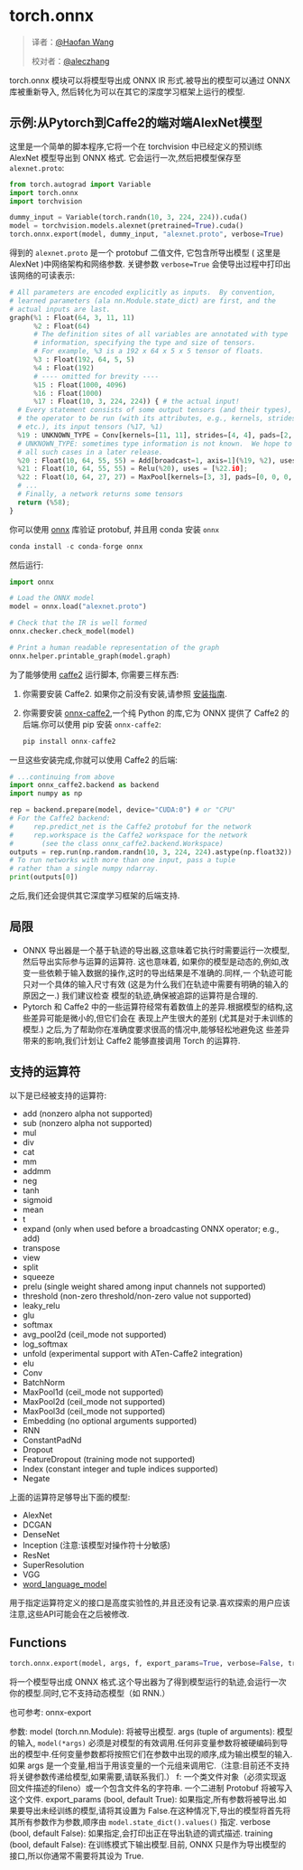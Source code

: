 # torch.onnx

> 译者：[@Haofan Wang](https://github.com/haofanwang)
> 
> 校对者：[@aleczhang](http://community.apachecn.org/?/people/aleczhang)

torch.onnx 模块可以将模型导出成 ONNX IR 形式.被导出的模型可以通过 ONNX 库被重新导入, 然后转化为可以在其它的深度学习框架上运行的模型.

## 示例:从Pytorch到Caffe2的端对端AlexNet模型

这里是一个简单的脚本程序,它将一个在 torchvision 中已经定义的预训练 AlexNet 模型导出到 ONNX 格式. 它会运行一次,然后把模型保存至 `alexnet.proto`:

```py
from torch.autograd import Variable
import torch.onnx
import torchvision

dummy_input = Variable(torch.randn(10, 3, 224, 224)).cuda()
model = torchvision.models.alexnet(pretrained=True).cuda()
torch.onnx.export(model, dummy_input, "alexnet.proto", verbose=True)

```

得到的 `alexnet.proto` 是一个 protobuf 二值文件, 它包含所导出模型 ( 这里是 AlexNet )中网络架构和网络参数. 关键参数 `verbose=True` 会使导出过程中打印出该网络的可读表示:

```py
# All parameters are encoded explicitly as inputs.  By convention,
# learned parameters (ala nn.Module.state_dict) are first, and the
# actual inputs are last.
graph(%1 : Float(64, 3, 11, 11)
      %2 : Float(64)
      # The definition sites of all variables are annotated with type
      # information, specifying the type and size of tensors.
      # For example, %3 is a 192 x 64 x 5 x 5 tensor of floats.
      %3 : Float(192, 64, 5, 5)
      %4 : Float(192)
      # ---- omitted for brevity ----
      %15 : Float(1000, 4096)
      %16 : Float(1000)
      %17 : Float(10, 3, 224, 224)) { # the actual input!
  # Every statement consists of some output tensors (and their types),
  # the operator to be run (with its attributes, e.g., kernels, strides,
  # etc.), its input tensors (%17, %1)
  %19 : UNKNOWN_TYPE = Conv[kernels=[11, 11], strides=[4, 4], pads=[2, 2, 2, 2], dilations=[1, 1], group=1](%17, %1), uses = [[%20.i0]];
  # UNKNOWN_TYPE: sometimes type information is not known.  We hope to eliminate
  # all such cases in a later release.
  %20 : Float(10, 64, 55, 55) = Add[broadcast=1, axis=1](%19, %2), uses = [%21.i0];
  %21 : Float(10, 64, 55, 55) = Relu(%20), uses = [%22.i0];
  %22 : Float(10, 64, 27, 27) = MaxPool[kernels=[3, 3], pads=[0, 0, 0, 0], dilations=[1, 1], strides=[2, 2]](%21), uses = [%23.i0];
  # ...
  # Finally, a network returns some tensors
  return (%58);
}

```

你可以使用 [onnx](https://github.com/onnx/onnx/) 库验证 protobuf, 并且用 conda 安装 `onnx`

```py
conda install -c conda-forge onnx

```

然后运行:

```py
import onnx

# Load the ONNX model
model = onnx.load("alexnet.proto")

# Check that the IR is well formed
onnx.checker.check_model(model)

# Print a human readable representation of the graph
onnx.helper.printable_graph(model.graph)

```

为了能够使用 [caffe2](https://caffe2.ai/) 运行脚本, 你需要三样东西:

1.  你需要安装 Caffe2\. 如果你之前没有安装,请参照 [安装指南](https://caffe2.ai/docs/getting-started.html).

2.  你需要安装 [onnx-caffe2](https://github.com/onnx/onnx-caffe2),一个纯 Python 的库,它为 ONNX 提供了 Caffe2 的 后端.你可以使用 pip 安装 `onnx-caffe2`:

    ```py
    pip install onnx-caffe2

    ```

一旦这些安装完成,你就可以使用 Caffe2 的后端:

```py
# ...continuing from above
import onnx_caffe2.backend as backend
import numpy as np

rep = backend.prepare(model, device="CUDA:0") # or "CPU"
# For the Caffe2 backend:
#     rep.predict_net is the Caffe2 protobuf for the network
#     rep.workspace is the Caffe2 workspace for the network
#       (see the class onnx_caffe2.backend.Workspace)
outputs = rep.run(np.random.randn(10, 3, 224, 224).astype(np.float32))
# To run networks with more than one input, pass a tuple
# rather than a single numpy ndarray.
print(outputs[0])

```

之后,我们还会提供其它深度学习框架的后端支持.

## 局限

*   ONNX 导出器是一个基于轨迹的导出器,这意味着它执行时需要运行一次模型,然后导出实际参与运算的运算符. 这也意味着, 如果你的模型是动态的,例如,改变一些依赖于输入数据的操作,这时的导出结果是不准确的.同样,一 个轨迹可能只对一个具体的输入尺寸有效 (这是为什么我们在轨迹中需要有明确的输入的原因之一.) 我们建议检查 模型的轨迹,确保被追踪的运算符是合理的.
*   Pytorch 和 Caffe2 中的一些运算符经常有着数值上的差异.根据模型的结构,这些差异可能是微小的,但它们会在 表现上产生很大的差别 (尤其是对于未训练的模型.) 之后,为了帮助你在准确度要求很高的情况中,能够轻松地避免这 些差异带来的影响,我们计划让 Caffe2 能够直接调用 Torch 的运算符.

## 支持的运算符

以下是已经被支持的运算符:

*   add (nonzero alpha not supported)
*   sub (nonzero alpha not supported)
*   mul
*   div
*   cat
*   mm
*   addmm
*   neg
*   tanh
*   sigmoid
*   mean
*   t
*   expand (only when used before a broadcasting ONNX operator; e.g., add)
*   transpose
*   view
*   split
*   squeeze
*   prelu (single weight shared among input channels not supported)
*   threshold (non-zero threshold/non-zero value not supported)
*   leaky_relu
*   glu
*   softmax
*   avg_pool2d (ceil_mode not supported)
*   log_softmax
*   unfold (experimental support with ATen-Caffe2 integration)
*   elu
*   Conv
*   BatchNorm
*   MaxPool1d (ceil_mode not supported)
*   MaxPool2d (ceil_mode not supported)
*   MaxPool3d (ceil_mode not supported)
*   Embedding (no optional arguments supported)
*   RNN
*   ConstantPadNd
*   Dropout
*   FeatureDropout (training mode not supported)
*   Index (constant integer and tuple indices supported)
*   Negate

上面的运算符足够导出下面的模型:

*   AlexNet
*   DCGAN
*   DenseNet
*   Inception (注意:该模型对操作符十分敏感)
*   ResNet
*   SuperResolution
*   VGG
*   [word_language_model](https://github.com/pytorch/examples/tree/master/word_language_model)

用于指定运算符定义的接口是高度实验性的,并且还没有记录.喜欢探索的用户应该注意,这些API可能会在之后被修改.

## Functions

```py
torch.onnx.export(model, args, f, export_params=True, verbose=False, training=False)
```

将一个模型导出成 ONNX 格式.这个导出器为了得到模型运行的轨迹,会运行一次你的模型.同时,它不支持动态模型（如 RNN.）

也可参考: onnx-export

参数: model (torch.nn.Module): 将被导出模型. args (tuple of arguments): 模型的输入, `model(*args)` 必须是对模型的有效调用.任何非变量参数将被硬编码到导出的模型中.任何变量参数都将按照它们在参数中出现的顺序,成为输出模型的输入.如果 args 是一个变量,相当于用该变量的一个元组来调用它.（注意:目前还不支持将关键参数传递给模型,如果需要,请联系我们.） f: 一个类文件对象（必须实现返回文件描述的fileno）或一个包含文件名的字符串. 一个二进制 Protobuf 将被写入这个文件. export_params (bool, default True): 如果指定,所有参数将被导出.如果要导出未经训练的模型,请将其设置为 False.在这种情况下,导出的模型将首先将其所有参数作为参数,顺序由 `model.state_dict().values()` 指定. verbose (bool, default False): 如果指定,会打印出正在导出轨迹的调式描述. training (bool, default False): 在训练模式下输出模型.目前, ONNX 只是作为导出模型的接口,所以你通常不需要将其设为 True.